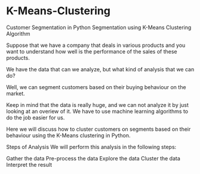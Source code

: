 # K-Means-Clustering

Customer Segmentation in Python
Segmentation using K-Means Clustering Algorithm

Suppose that we have a company that deals in various products and you want to understand how well is the performance of the sales of these products.

We have the data that can we analyze, but what kind of analysis that we can do?

Well, we can segment customers based on their buying behaviour on the market.

Keep in mind that the data is really huge, and we can not analyze it by just looking at an overiew of it. We have to use machine learning algorithms to do the job easier for us.

Here we will discuss how to cluster customers on segments based on their behaviour using the K-Means clustering in Python.

Steps of Analysis
We will perform this analysis in the following steps:

Gather the data
Pre-process the data
Explore the data
Cluster the data
Interpret the result
